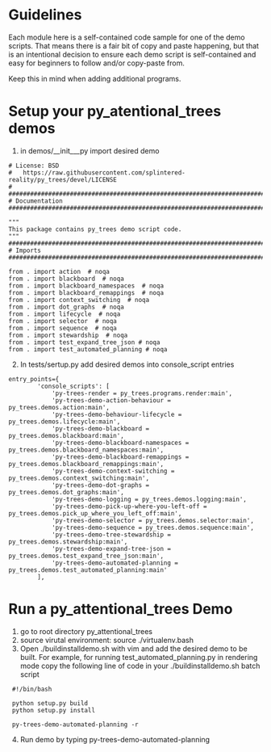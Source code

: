 # Guidelines

Each module here is a self-contained code sample for one of the demo scripts.
That means there is a fair bit of copy and paste happening, but that is an
intentional decision to ensure each demo script is self-contained and easy
for beginners to follow and/or copy-paste from.

Keep this in mind when adding additional programs.

# Setup your py_atentional_trees demos

1. in demos/__init___py import desired demo
```$xslt
# License: BSD
#   https://raw.githubusercontent.com/splintered-reality/py_trees/devel/LICENSE
#
##############################################################################
# Documentation
##############################################################################

"""
This package contains py_trees demo script code.
"""
##############################################################################
# Imports
##############################################################################

from . import action  # noqa
from . import blackboard  # noqa
from . import blackboard_namespaces  # noqa
from . import blackboard_remappings  # noqa
from . import context_switching  # noqa
from . import dot_graphs  # noqa
from . import lifecycle  # noqa
from . import selector  # noqa
from . import sequence  # noqa
from . import stewardship  # noqa
from . import test_expand_tree_json # noqa
from . import test_automated_planning # noqa

```

2. In tests/sertup.py add desired demos into console_script entries

```$xslt
entry_points={
        'console_scripts': [
            'py-trees-render = py_trees.programs.render:main',
            'py-trees-demo-action-behaviour = py_trees.demos.action:main',
            'py-trees-demo-behaviour-lifecycle = py_trees.demos.lifecycle:main',
            'py-trees-demo-blackboard = py_trees.demos.blackboard:main',
            'py-trees-demo-blackboard-namespaces = py_trees.demos.blackboard_namespaces:main',
            'py-trees-demo-blackboard-remappings = py_trees.demos.blackboard_remappings:main',
            'py-trees-demo-context-switching = py_trees.demos.context_switching:main',
            'py-trees-demo-dot-graphs = py_trees.demos.dot_graphs:main',
            'py-trees-demo-logging = py_trees.demos.logging:main',
            'py-trees-demo-pick-up-where-you-left-off = py_trees.demos.pick_up_where_you_left_off:main',
            'py-trees-demo-selector = py_trees.demos.selector:main',
            'py-trees-demo-sequence = py_trees.demos.sequence:main',
            'py-trees-demo-tree-stewardship = py_trees.demos.stewardship:main',
            'py-trees-demo-expand-tree-json = py_trees.demos.test_expand_tree_json:main',
            'py-trees-demo-automated-planning = py_trees.demos.test_automated_planning:main'
        ],
```

# Run a py_attentional_trees Demo
 
 1. go to root directory py_attentional_trees
2. source virutal environment:
source ./virtualenv.bash
3. Open ./buildinstalldemo.sh with vim and add the desired demo to be built. For example, for running test_automated_planning.py in rendering mode copy the following line of code in your ./buildinstalldemo.sh batch script
```
 #!/bin/bash 

 python setup.py build
 python setup.py install
 
 py-trees-demo-automated-planning -r
 ```

4. Run demo by typing py-trees-demo-automated-planning

